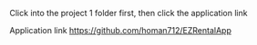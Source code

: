 Click into the project 1 folder first, then click the application link


Application link
https://github.com/homan712/EZRentalApp
